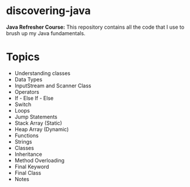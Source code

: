 # discovering-java
**Java Refresher Course:** This repository contains all the code that I use to brush up my Java fundamentals.

# Topics
- Understanding classes
- Data Types
- InputStream and Scanner Class
- Operators
- If - Else If - Else
- Switch
- Loops
- Jump Statements
- Stack Array (Static)
- Heap Array (Dynamic)
- Functions
- Strings
- Classes
- Inheritance
- Method Overloading
- Final Keyword
- Final Class
- Notes
